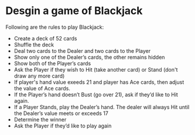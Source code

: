 # Desgin a game of Blackjack

Following are the rules to play Blackjack:

- Create a deck of 52 cards
- Shuffle the deck
- Deal two cards to the Dealer and two cards to the Player
- Show only one of the Dealer’s cards, the other remains hidden
- Show both of the Player’s cards
- Ask the Player if they wish to Hit (take another card) or Stand (don't draw any more card)
- If player's hand value exeeds 21 and player has Ace cards, then adjust the value of Ace cards.
- If the Player’s hand doesn’t Bust (go over 21), ask if they’d like to Hit again.
- If a Player Stands, play the Dealer’s hand. The dealer will always Hit until the Dealer’s value meets or exceeds 17
- Determine the winner
- Ask the Player if they’d like to play again
